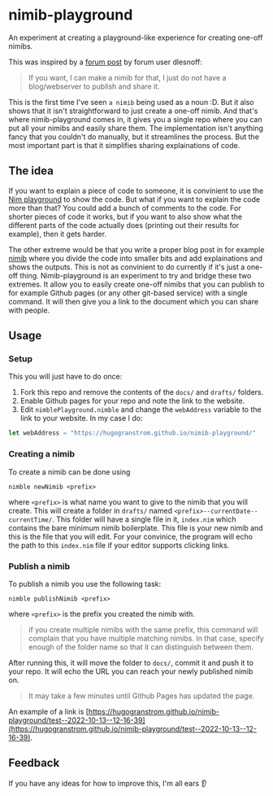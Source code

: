 # nimib-playground
An experiment at creating a playground-like experience for creating one-off nimibs.

This was inspired by a [forum post](https://forum.nim-lang.org/t/9517#62551) by forum user dlesnoff:
> If you want, I can make a nimib for that, I just do not have a blog/webserver to publish and share it.

This is the first time I've seen `a nimib` being used as a noun :D. But it also shows that it isn't straightforward to
just create a one-off nimib. And that's where nimib-playground comes in, it gives you a single repo where you can put
all your nimibs and easily share them. The implementation isn't anything fancy that you couldn't do manually, but it
streamlines the process. But the most important part is that it simplifies sharing explainations of code. 

## The idea
If you want to explain a piece of code to someone, it is convinient to use the [Nim playground](play.nim-lang.org) to show the code.
But what if you want to explain the code more than that? You could add a bunch of comments to the code. For shorter pieces of code it works,
but if you want to also show what the different parts of the code actually does (printing out their results for example), then it gets harder.

The other extreme would be that you write a proper blog post in for example [nimib](https://github.com/pietroppeter/nimib) where you divide the
code into smaller bits and add explainations and shows the outputs. This is not as convinient to do currently if it's just a one-off thing. 
Nimib-playground is an experiment to try and bridge these two extremes. It allow you to easily create one-off nimibs that you can publish to
for example Github pages (or any other git-based service) with a single command. It will then give you a link to the document which you can share
with people. 

## Usage
### Setup
This you will just have to do once:
1. Fork this repo and remove the contents of the `docs/` and `drafts/` folders.
2. Enable Github pages for your repo and note the link to the website.
3. Edit `nimblePlayground.nimble` and change the `webAddress` variable to the link to your website. In my case I do:
```nim
let webAddress = "https://hugogranstrom.github.io/nimib-playground/"
```

### Creating a nimib
To create a nimib can be done using
```
nimble newNimib <prefix>
```
where `<prefix>` is what name you want to give to the nimib that you will create. This will create a folder in `drafts/` named `<prefix>--currentDate--currentTime/`. This folder will have a single file in it, `index.nim` which contains the bare minimum nimib boilerplate. This file is your new nimib and this is the file that you will edit. For your convinice, the program will echo the path to this `index.nim` file if your editor supports clicking links. 

### Publish a nimib
To publish a nimib you use the following task:
```
nimble publishNimib <prefix>
```
where `<prefix>` is the prefix you created the nimib with.

> if you create multiple nimibs with the same prefix, this command will complain that you have multiple matching nimibs. In that case, specify enough of the folder name so that it can distinguish between them.

After running this, it will move the folder to `docs/`, commit it and push it to your repo. It will echo the URL you can reach your newly published nimib on.

> It may take a few minutes until Github Pages has updated the page.

An example of a link is [https://hugogranstrom.github.io/nimib-playground/test--2022-10-13--12-16-39](https://hugogranstrom.github.io/nimib-playground/test--2022-10-13--12-16-39).

## Feedback
If you have any ideas for how to improve this, I'm all ears 👂️

